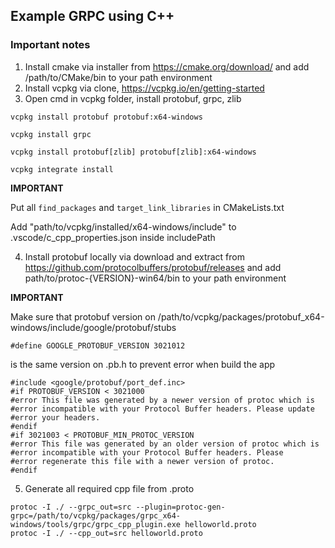 ## Example GRPC using C++

### Important notes

1. Install cmake via installer from https://cmake.org/download/ and add /path/to/CMake/bin to your path environment
2. Install vcpkg via clone, https://vcpkg.io/en/getting-started
3. Open cmd in vcpkg folder, install protobuf, grpc, zlib

```
vcpkg install protobuf protobuf:x64-windows
```

```
vcpkg install grpc
```

```
vcpkg install protobuf[zlib] protobuf[zlib]:x64-windows
```

```
vcpkg integrate install
```

**IMPORTANT**

Put all ```find_packages``` and ```target_link_libraries``` in CMakeLists.txt

Add "path/to/vcpkg/installed/x64-windows/include" to .vscode/c_cpp_properties.json inside includePath

4. Install protobuf locally via download and extract from https://github.com/protocolbuffers/protobuf/releases and add path/to/protoc-{VERSION}-win64/bin to your path environment 

**IMPORTANT**

Make sure that protobuf version on /path/to/vcpkg/packages/protobuf_x64-windows/include/google/protobuf/stubs

```
#define GOOGLE_PROTOBUF_VERSION 3021012
```

is the same version on .pb.h to prevent error when build the app

```
#include <google/protobuf/port_def.inc>
#if PROTOBUF_VERSION < 3021000
#error This file was generated by a newer version of protoc which is
#error incompatible with your Protocol Buffer headers. Please update
#error your headers.
#endif
#if 3021003 < PROTOBUF_MIN_PROTOC_VERSION
#error This file was generated by an older version of protoc which is
#error incompatible with your Protocol Buffer headers. Please
#error regenerate this file with a newer version of protoc.
#endif
```

5. Generate all required cpp file from .proto

```
protoc -I ./ --grpc_out=src --plugin=protoc-gen-grpc=/path/to/vcpkg/packages/grpc_x64-windows/tools/grpc/grpc_cpp_plugin.exe helloworld.proto
protoc -I ./ --cpp_out=src helloworld.proto
```
